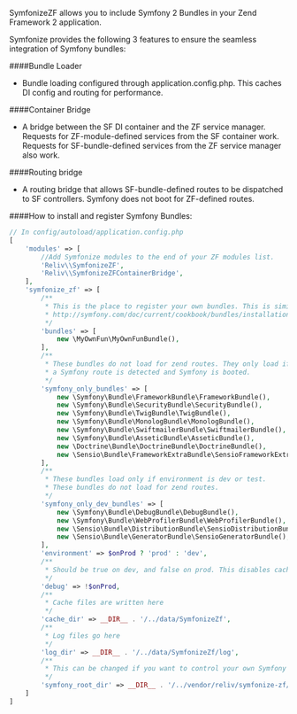 SymfonizeZF allows you to include Symfony 2 Bundles in your Zend Framework 2 application.

Symfonize provides the following 3 features to ensure the seamless integration of Symfony bundles:

####Bundle Loader
- Bundle loading configured through application.config.php. This caches DI config and routing for performance.

####Container Bridge
- A bridge between the SF DI container and the ZF service manager. Requests for ZF-module-defined services from the SF container work. Requests for SF-bundle-defined services from the ZF service manager also work. 

####Routing bridge
- A routing bridge that allows SF-bundle-defined routes to be dispatched to SF controllers. Symfony does not boot for ZF-defined routes.

####How to install and register Symfony Bundles:
```php
// In config/autoload/application.config.php
[
    'modules' => [
        //Add Symfonize modules to the end of your ZF modules list.
        'Reliv\\SymfonizeZF',
        'Reliv\\SymfonizeZFContainerBridge',
    ],
    'symfonize_zf' => [
        /**
         * This is the place to register your own bundles. This is similar to:
         * http://symfony.com/doc/current/cookbook/bundles/installation.html
         */
        'bundles' => [
            new \MyOwnFun\MyOwnFunBundle(),
        ],
        /**
         * These bundles do not load for zend routes. They only load if
         * a Symfony route is detected and Symfony is booted.
         */
        'symfony_only_bundles' => [
            new \Symfony\Bundle\FrameworkBundle\FrameworkBundle(),
            new \Symfony\Bundle\SecurityBundle\SecurityBundle(),
            new \Symfony\Bundle\TwigBundle\TwigBundle(),
            new \Symfony\Bundle\MonologBundle\MonologBundle(),
            new \Symfony\Bundle\SwiftmailerBundle\SwiftmailerBundle(),
            new \Symfony\Bundle\AsseticBundle\AsseticBundle(),
            new \Doctrine\Bundle\DoctrineBundle\DoctrineBundle(),
            new \Sensio\Bundle\FrameworkExtraBundle\SensioFrameworkExtraBundle(),
        ],
        /**
         * These bundles load only if environment is dev or test.
         * These bundles do not load for zend routes.
         */
        'symfony_only_dev_bundles' => [
            new \Symfony\Bundle\DebugBundle\DebugBundle(),
            new \Symfony\Bundle\WebProfilerBundle\WebProfilerBundle(),
            new \Sensio\Bundle\DistributionBundle\SensioDistributionBundle(),
            new \Sensio\Bundle\GeneratorBundle\SensioGeneratorBundle(),
        ],
        'environment' => $onProd ? 'prod' : 'dev',
        /**
         * Should be true on dev, and false on prod. This disables caching.
         */
        'debug' => !$onProd,
        /**
         * Cache files are written here
         */
        'cache_dir' => __DIR__ . '/../data/SymfonizeZf',
        /**
         * Log files go here
         */
        'log_dir' => __DIR__ . '/../data/SymfonizeZf/log',
        /**
         * This can be changed if you want to control your own Symfony root
         */
        'symfony_root_dir' => __DIR__ . '/../vendor/reliv/symfonize-zf/SymfonyRoot'
    ]
]
